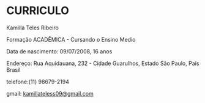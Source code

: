 # CURRICULO

Kamilla Teles Ribeiro

Formação ACADÊMICA - Cursando o Ensino Medio

Data de nascimento: 09/07/2008, 16 anos

Endereço: Rua Aquidauana, 232 - Cidade Guarulhos, Estado São Paulo, País Brasil

telefone:(11) 98679-2194

gmail: kamillateless09@gmail.com
